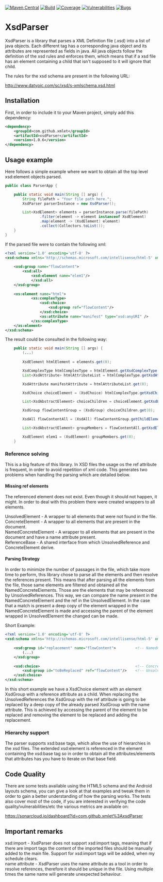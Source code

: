 [![Maven Central](https://img.shields.io/maven-central/v/com.github.xmlet/xsdParser.svg)](https://search.maven.org/#artifactdetails%7Ccom.github.xmlet%7CxsdParser%7C1.0.6%7Cjar)
[![Build](https://sonarcloud.io/api/project_badges/measure?project=com.github.xmlet%3AxsdParser&metric=alert_status)](https://sonarcloud.io/dashboard?id=com.github.xmlet%3AxsdParser)
[![Coverage](https://sonarcloud.io/api/badges/measure?key=com.github.xmlet%3AxsdParser&metric=coverage)](https://sonarcloud.io/component_measures/domain/Coverage?id=com.github.xmlet%3AxsdParser)
[![Vulnerabilities](https://sonarcloud.io/api/badges/measure?key=com.github.xmlet%3AxsdParser&metric=vulnerabilities)](https://sonarcloud.io/dashboard?id=com.github.xmlet%3AxsdParser)
[![Bugs](https://sonarcloud.io/api/badges/measure?key=com.github.xmlet%3AxsdParser&metric=bugs)](https://sonarcloud.io/dashboard?id=com.github.xmlet%3AxsdParser)

# XsdParser

XsdParser is a library that parses a XML Definition file (.xsd) into a list of java objects. Each different tag has a corresponding java object and its attributes are represented as fields in java. 
All java objects follow the definition of the xsd rules and enforces them, which means that if a xsd file has an element containing a child that isn't supposed to it will ignore that child. 

The rules for the xsd schema are present in the following URL:

http://www.datypic.com/sc/xsd/s-xmlschema.xsd.html 

## Installation

First, in order to include it to your Maven project, simply add this dependency:

``` xml
<dependency>
    <groupId>com.github.xmlet</groupId>
    <artifactId>xsdParser</artifactId>
    <version>1.0.6</version>
</dependency>
```

## Usage example

Here follows a simple example where we want to obtain all the top level xsd:element objects parsed.

``` java
public class ParserApp {

    public static void main(String [] args) {
        String filePath = "Your file path here.";
        XsdParser parserInstance = new XsdParser();

        List<XsdElement> elements = parserInstance.parse(filePath)
                .filter(element -> element instanceof XsdElement)
                .map(element -> (XsdElement) element)
                .collect(Collectors.toList());
    }
}
```

If the parsed file were to contain the following xml:

```xml
<?xml version='1.0' encoding='utf-8' ?>
<xsd:schema xmlns='http://schemas.microsoft.com/intellisense/html-5' xmlns:xsd='http://www.w3.org/2001/XMLSchema'>
	
	<xsd:group name="flowContent">
	    <xsd:all>
	        <xsd:element name="elem1"/>
            </xsd:all>
	</xsd:group>
	
	<xs:element name="html">
            <xs:complexType>
                <xsd:choice>
                    <xsd:group ref="flowContent"/>
                </xsd:choice>
			    <xs:attribute name="manifest" type="xsd:anyURI" />
            </xs:complexType>
	</xs:element>
</xsd:schema>
```

The result could be consulted in the following way:


``` java
    public static void main(String [] args) {
        (...)
                
        XsdElement htmlElement = elements.get(0);

        XsdComplexType htmlComplexType = htmlElement.getXsdComplexType();
        List<XsdAttribute> htmlAttributeList = htmlComplexType.getXsdAttributes().collect(Collectors.toList());

        XsdAttribute manifestAttribute = htmlAttributeList.get(0);

        XsdChoice choiceElement = (XsdChoice) htmlComplexType.getXsdChildElement();

        List<XsdAbstractElement> choiceChildren = choiceElement.getXsdElements().collect(Collectors.toList());

        XsdGroup flowContentGroup = (XsdGroup) choiceChildren.get(0);

        XsdAll flowContentAll = (XsdAll) flowContentGroup.getChildElement();

        List<XsdAbstractElement> groupMembers = flowContentAll.getXsdElements().collect(Collectors.toList());

        XsdElement elem1 = (XsdElement) groupMembers.get(0);
    }
```

### Reference solving

This is a big feature of this library. In XSD files the usage os the ref attribute is frequent, in order to avoid repetition of xml code. 
This generates two problems when handling the parsing which are detailed below.

#### Missing ref elements

The referenced element does not exist. Even though it should not happen, it might. In order to deal with this problem there were created wrappers to all elements.

UnsolvedElement - A wrapper to all elements that were not found in the file.  
ConcreteElement - A wrapper to all elements that are present in the document.  
NamedConcreteElement - A wrapper to all elements that are present in the document and have a name attribute present.  
ReferenceBase - A shared interface from which UnsolvedReference and ConcreteElement derive.  

#### Parsing Strategy

In order to minimize the number of passages in the file, which take more time to perform, this library chose to parse all the elements and then resolve the references present. 
This means that after parsing all the elements from the file, those same elements are filtered and obtained all the NamedConcreteElements. Those are the elements that may be 
referenced by UnsolvedReferences. This way, we can compare the name present in the NamedConcreteElement and the ref in the UnsolvedElement. In the case that a match is present a 
deep copy of the element wrapped in the NamedConcreteElement is made and accessing the parent of the element wrapped in UnsolvedElement the changed can be made. 

Short Example:

```xml
<?xml version='1.0' encoding='utf-8' ?>
<xsd:schema xmlns='http://schemas.microsoft.com/intellisense/html-5' xmlns:xsd='http://www.w3.org/2001/XMLSchema'>
	
    <xsd:group id="replacement" name="flowContent">         <!-- NamedConcreteType wrapping a XsdGroup -->
        (...)
    </xsd:group>
	
    <xsd:choice>                                            <!-- ConcreteElement wrapping a XsdChoice -->
        <xsd:group id="toBeReplaced" ref="flowContent"/>    <!-- UnsolvedReference wrapping a XsdGroup -->
    </xsd:choice>
</xsd:schema>
```

In this short example we have a XsdChoice element with an element XsdGroup with a reference attribute as a child. 
When replacing the UnsolvedReferences the XsdGroup with the ref attribute is going to be replaced by a deep copy of the already parsed
XsdGroup with the name attribute. This is achieved by accessing the parent of the element to be replaced and removing the element to be replaced
and adding the replacement.

### Hierarchy support

The parser supports xsd:base tags, which allow the use of hierarchies in the xsd files. 
The extended xsd:element is referenced in the element containing the xsd:base tag so in order to obtain all the attributes/elements that attributes has you have to iterate on that base field.

## Code Quality

There are some tests available using the HTML5 schema and the Android layouts schema, you can give a look at that examples and tweak them in order to gain a better understanding of how the parsing works.
The tests also cover most of the code, if you are interested in verifying the code quality/vulnerabilities/etc the various metrics are available on:

https://sonarcloud.io/dashboard?id=com.github.xmlet%3AxsdParser  
  
## Important remarks

xsd:import - XsdParser does not support xsd:import tags, meaning that if there are import tags the content of the imported files should be manually added to the main file. Support for xsd:import tags will be added, when my schedule clears.   
name attribute - XsdParser uses the name attribute as a tool in order to resolve references, therefore it should be unique in the file. Using multiple times the same name will generate unexpected behaviour.  
